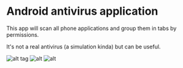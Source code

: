 # Android antivirus application

This app will scan all phone applications and 
group them in tabs by permissions. 

It's not a real antivirus (a simulation kinda) but can be useful.

![alt tag](https://raw.githubusercontent.com/sgoran/android-antivirus/master/sc/1.png)
![alt](https://raw.githubusercontent.com/sgoran/android-antivirus/master/sc/2.png)
![alt](https://raw.githubusercontent.com/sgoran/android-antivirus/master/sc/3.png)
